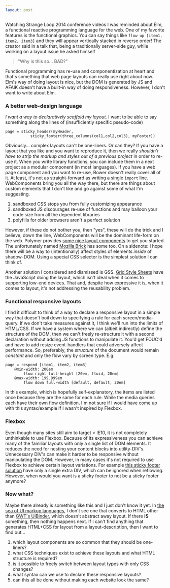 ```yaml
---
layout: post
---
```

Watching Strange Loop 2014 conference videos I was reminded about Elm, a functional reactive programming language for the web. One of my favorite features is the functional graphics. You can say things like `flow up [item1, item2, item3]` and they will appear vertically stacked in reverse order! The creator said in a talk that, being a traditionally server-side guy, while working on a layout issue he asked himself

> "Why is this so... BAD?"

Functional programming has re-use and componentization at heart and that's something that web page layouts can really use right about now. Elm's way of doing layout is nice, but the DOM is generated by JS and AFAIK doesn't have a built-in way of doing responsiveness. However, I don't want to write about Elm.

### A better web-design language
*I want a way to declaratively scaffold my layout.* I want to be able to say something along the lines of (insufficiently specific pseudo-code)

	page = sticky_header(myHeader, 
	           sticky_footer(three_columns(col1,col2,col3), myFooter))

Obviously... complex layouts can't be one-liners. Or can they? If you have a layout that you like and you want to reproduce it, then we really *shouldn't have to strip the markup and styles out of a previous project* in order to re-use it. When you write library functions, you can include them in a next project as a modular component (in most languages). If you have a web page component and you want to re-use, Bower doesn't really cover all of it. At least, it's not as straight-forward as writing a single `import` line. WebComponents bring you all the way there, but there are things about custom elements that I don't like and go against some of what I'm suggesting.

1. sandboxed CSS stops you from fully customizing appearance
2. sandboxed JS discourages re-use of functions and may balloon your code size from all the dependent libraries
3. polyfills for older browsers aren't a perfect solution

However, if these do not bother you, then "yes", these will do the trick and I believe, down the line, WebComponents will be the dominant life-form on the web. Polymer provides [some nice layout components](https://www.polymer-project.org/docs/elements/layout-elements.html) to get you started. The unfortunately named [Mozilla Brick](https://mozbrick.github.io/docs/brick-layout.html) has some too. On a sidenote: I hope there will be a way to (intentionally) affect styles of elements *inside* of shadow-DOM. Using a special CSS selector is the simplest solution I can think of.

Another solution I considered and dismissed is GSS. [Grid Style Sheets](http://gridstylesheets.org/) have the JavaScript doing the layout, which isn't ideal when it comes to supporting low-end devices. That and, despite how expressive it is, when it comes to layout, it's not addressing the reusability problem.

### Functional responsive layouts
I find it difficult to think of a way to declare a responsive layout in a simple way that doesn't boil down to specifying a rule for each screen/media-query. If we don't take measures against it, I think we'll run into the limits of HTML/CSS. If we have a system where we can (albeit indirectly) define the structure of the DOM, then we can't freely re-structure it with a second declaration without adding JS functions to manipulate it. You'd get FOUC'd and have to add resize event-handlers that could adversely affect performance. So, preferably, the *structure* of the document would remain *constant* and only the flow vary by screen type. E.g.

	page = respond [item1, item2, item3]
		@min-width: 200em 
			flow right full-height [20em, fluid, 20em]
		@max-width: 199.999em
			flow down full-width [default, default, 20em]

In this example, which is hopefully self-explanatory, the items are listed once because they are the same for each rule. While the media queries each have their own flow definition. I'm not sure if I would have come up with this syntax/example if I wasn't inspired by Flexbox.

### Flexbox
Even though many sites still aim to target < IE10, it is not completely unthinkable to use Flexbox. Because of its expressiveness you can achieve many of the familiar layouts with only a single list of DOM elements. It reduces the need for nesting your content blocks into utility-DIV's. Unnecessary DIV's can make it harder to be responsive without manipulating the DOM. However, in many cases it's not required to use Flexbox to achieve certain layout variations. For example [this sticky footer solution](http://www.cssstickyfooter.com/using-sticky-footer-code.html) have only a single extra DIV, which can be ignored when reflowing. However, when would you want is a sticky footer to not be a sticky footer anymore?

### Now what?
Maybe there already is something like this and I just don't know it yet. In [the sea of UI markup languages](http://en.wikipedia.org/wiki/User_interface_markup_language), I don't see one that converts to HTML other than [GWT's UiBinder](http://www.gwtproject.org/doc/latest/DevGuideUiBinder.html), which doesn't abstract away layout. If there **IS** something, then nothing happens next. If I can't find anything that generates HTML+CSS for layout from a layout-description, then I want to find out...

1. which layout components are so common that they should be one-liners?
2. what CSS techniques exist to achieve these layouts and what HTML structure is required?
3. is it possible to freely switch between layout types with only CSS changes?
4. what syntax can we use to declare these responsive layouts?
5. can this all be done without making each website look the same?

